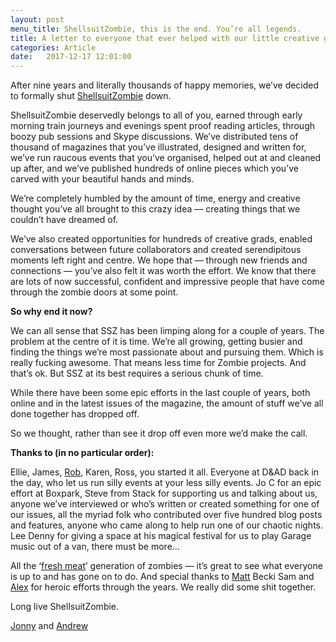 ```yaml
---
layout: post
menu_title: ShellsuitZombie, this is the end. You’re all legends.
title: A letter to everyone that ever helped with our little creative graduate magazine
categories: Article
date:   2017-12-17 12:01:00
---
```


After nine years and literally thousands of happy memories, we’ve decided to formally shut [ShellsuitZombie](http://shellsuitzombie.co.uk) down.

ShellsuitZombie deservedly belongs to all of you, earned through early morning train journeys and evenings spent proof reading articles, through boozy pub sessions and Skype discussions. We’ve distributed tens of thousand of magazines that you’ve illustrated, designed and written for, we’ve run raucous events that you’ve organised, helped out at and cleaned up after, and we’ve published hundreds of online pieces which you’ve carved with your beautiful hands and minds.

We’re completely humbled by the amount of time, energy and creative thought you’ve all brought to this crazy idea — creating things that we couldn’t have dreamed of.

We’ve also created opportunities for hundreds of creative grads, enabled conversations between future collaborators and created serendipitous moments left right and centre. We hope that — through new friends and connections — you’ve also felt it was worth the effort. We know that there are lots of now successful, confident and impressive people that have come through the zombie doors at some point.

**So why end it now?**

We can all sense that SSZ has been limping along for a couple of years. The problem at the centre of it is time. We’re all growing, getting busier and finding the things we’re most passionate about and pursuing them. Which is really fucking awesome. That means less time for Zombie projects. And that’s ok. But SSZ at its best requires a serious chunk of time.

While there have been some epic efforts in the last couple of years, both online and in the latest issues of the magazine, the amount of stuff we’ve all done together has dropped off.

So we thought, rather than see it drop off even more we’d make the call.

**Thanks to (in no particular order):**

Ellie, James, [Rob](undefined), Karen, Ross, you started it all. Everyone at D&AD back in the day, who let us run silly events at your less silly events. Jo C for an epic effort at Boxpark, Steve from Stack for supporting us and talking about us, anyone we’ve interviewed or who’s written or created something for one of our issues, all the myriad folk who contributed over five hundred blog posts and features, anyone who came along to help run one of our chaotic nights. Lee Denny for giving a space at his magical festival for us to play Garage music out of a van, there must be more…

All the ‘[fresh meat](https://www.facebook.com/groups/shellsuitzombie/members/)’ generation of zombies — it’s great to see what everyone is up to and has gone on to do. And special thanks to [Matt](undefined) Becki Sam and [Alex](undefined) for heroic efforts through the years. We really did some shit together.

Long live ShellsuitZombie.

[Jonny](undefined) and [Andrew](undefined)
